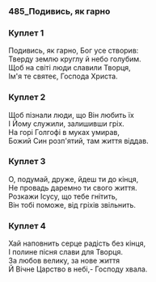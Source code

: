 ### 485_Подивись, як гарно
### Куплет 1
Подивись, як гарно, Бог усе створив: <br/>Тверду землю круглу й небо голубим.<br/>Щоб на світі люди славили Творця, <br/>Ім'я те святеє, Господа Христа.
### Куплет 2
Щоб пізнали люди, що Він любить їх <br/>І Йому служили, залишивши гріх. <br/>На горі Голгофі в муках умирав, <br/>Божий Син розп'ятий, там життя віддав.
### Куплет 3
О, подумай, друже, йдеш ти до кінця, <br/>Не провадь даремно ти свого життя.<br/>Розкажи Ісусу, що тебе гнітить, <br/>Він тобі поможе, від гріхів звільнить.
### Куплет 4
Хай наповнить серце радість без кінця, <br/>І полине пісня слави для Творця.<br/>За любов велику, за нове життя <br/>Й Вічне Царство в небі,- Господу хвала.
